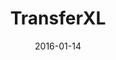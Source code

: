 ---
layout: site
title: "TransferXL"
date: 2016-01-14
categories: [community]
version: 1.4.8
major: 1
minor: 4
patch: 8
slug: transferxl
link: https://transferxl.com/
permalink: /sites/:slug
---